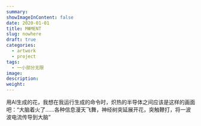 ```yaml
---
summary:
showImageInContent: false
date: 2020-01-01
title: MΦMENT
slug: nowhere
draft: true
categories:
  - artwork
  - project
tags:
  - 一小部分无限
image:
description:
weight:
---
```

用AI生成的花，我想在我运行生成的命令时，炽热的半导体之间应该是这样的画面吧：“大脑着火了……各种信息漫天飞舞，神经树突延展开花，突触鞭打，将一波波电流传导到大脑”

